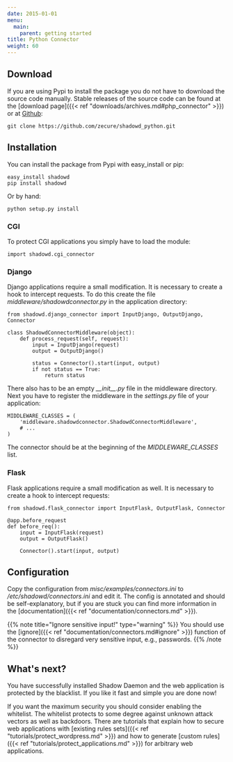 ```yaml
---
date: 2015-01-01
menu:
  main:
    parent: getting started
title: Python Connector
weight: 60
---
```


## Download

If you are using Pypi to install the package you do not have to download the source code manually.
Stable releases of the source code can be found at the [download page]({{< ref "downloads/archives.md#php_connector" >}}) or at <a target="_blank" href="https://github.com/zecure/shadowd_python">Github</a>:

    git clone https://github.com/zecure/shadowd_python.git

## Installation

You can install the package from Pypi with easy_install or pip:

    easy_install shadowd
    pip install shadowd

Or by hand:

    python setup.py install

### CGI

To protect CGI applications you simply have to load the module:

    import shadowd.cgi_connector

### Django

Django applications require a small modification.
It is necessary to create a hook to intercept requests.
To do this create the file *middleware/shadowdconnector.py* in the application directory:

    from shadowd.django_connector import InputDjango, OutputDjango, Connector
    
    class ShadowdConnectorMiddleware(object):
        def process_request(self, request):
            input = InputDjango(request)
            output = OutputDjango()
    
            status = Connector().start(input, output)
            if not status == True:
                return status

There also has to be an empty *\_\_init\_\_.py* file in the middleware directory.
Next you have to register the middleware in the *settings.py* file of your application:

    MIDDLEWARE_CLASSES = (
        'middleware.shadowdconnector.ShadowdConnectorMiddleware',
        # ...
    )

The connector should be at the beginning of the *MIDDLEWARE_CLASSES* list.

### Flask

Flask applications require a small modification as well.
It is necessary to create a hook to intercept requests:

    from shadowd.flask_connector import InputFlask, OutputFlask, Connector

    @app.before_request
    def before_req():
        input = InputFlask(request)
        output = OutputFlask()

        Connector().start(input, output)

## Configuration

Copy the configuration from *misc/examples/connectors.ini* to */etc/shadowd/connectors.ini* and edit it.
The config is annotated and should be self-explanatory, but if you are stuck you can find more information in the [documentation]({{< ref "documentation/connectors.md" >}}).

{{% note title="Ignore sensitive input!" type="warning" %}}
You should use the [ignore]({{< ref "documentation/connectors.md#ignore" >}}) function of the connector to disregard very sensitive input, e.g., passwords.
{{% /note %}}

## What's next?

You have successfully installed Shadow Daemon and the web application is protected by the blacklist.
If you like it fast and simple you are done now!

If you want the maximum security you should consider enabling the whitelist.
The whitelist protects to some degree against unknown attack vectors as well as backdoors.
There are tutorials that explain how to secure web applications with [existing rules sets]({{< ref "tutorials/protect_wordpress.md" >}}) and how to generate [custom rules]({{< ref "tutorials/protect_applications.md" >}}) for arbitrary web applications.

